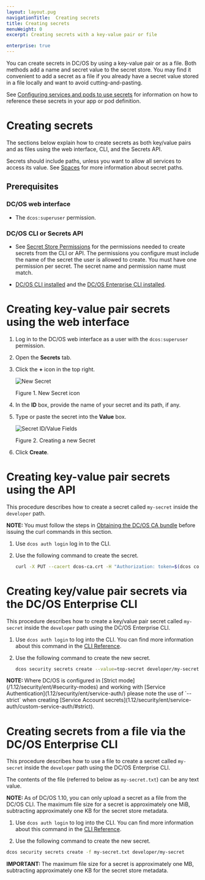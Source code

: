 ```yaml
---
layout: layout.pug
navigationTitle:  Creating secrets
title: Creating secrets
menuWeight: 0
excerpt: Creating secrets with a key-value pair or file

enterprise: true
---
```

<!-- The source repository for this topic is https://github.com/dcos/dcos-docs-site -->


You can create secrets in DC/OS by using a key-value pair or as a file. Both methods add a name and secret value to the secret store. You may find it convenient to add a secret as a file if you already have a secret value stored in a file locally and want to avoid cutting-and-pasting.

See [Configuring services and pods to use secrets](/1.12/security/ent/secrets/use-secrets/) for information on how to reference these secrets in your app or pod definition.

# Creating secrets

The sections below explain how to create secrets as both key/value pairs and as files using the web interface, CLI, and the Secrets API.

Secrets should include paths, unless you want to allow all services to access its value. See [Spaces](/1.12/security/ent/#spaces) for more information about secret paths.

## Prerequisites

### DC/OS web interface
- The `dcos:superuser` permission.

### DC/OS CLI or Secrets API

- See [Secret Store Permissions](/1.12/security/ent/perms-reference/#secrets) for the permissions needed to create secrets from the CLI or API. The permissions you configure must include the name of the secret the user is allowed to create. You must have one permission per secret. The secret name and permission name must match.

- [DC/OS CLI installed](/1.12/cli/install/) and the [DC/OS Enterprise CLI installed](/1.12/cli/enterprise-cli/#ent-cli-install).

# <a name="ui"></a>Creating key-value pair secrets using the web interface

1. Log in to the DC/OS web interface as a user with the `dcos:superuser` permission.

1. Open the **Secrets** tab.

1. Click the **+** icon in the top right.

    ![New Secret](/1.12/img/new-secret.png)

    Figure 1. New Secret icon

1. In the **ID** box, provide the name of your secret and its path, if any. 

1. Type or paste the secret into the **Value** box.

    ![Secret ID/Value Fields](/1.12/img/create-secret.png)

    Figure 2. Creating a new Secret

1. Click **Create**.

# <a name="api"></a>Creating key-value pair secrets using the API

This procedure describes how to create a secret called `my-secret` inside the `developer` path.

<p class="message--note"><strong>NOTE: </strong>You must follow the steps in <a href="/1.12/security/ent/tls-ssl/get-cert/">Obtaining the DC/OS CA bundle</a> before issuing the curl commands in this section.</p>


1. Use `dcos auth login` log in to the CLI.

1. Use the following command to create the secret.

   ```bash
   curl -X PUT --cacert dcos-ca.crt -H "Authorization: token=$(dcos config show core.dcos_acs_token)" -d '{"value":"very-secret"}' $(dcos config show core.dcos_url)/secrets/v1/secret/default/developer/my-secret -H 'Content-Type: application/json'
   ```

# <a name="cli"></a>Creating key/value pair secrets via the DC/OS Enterprise CLI

This procedure describes how to create a key/value pair secret called `my-secret` inside the `developer` path using the DC/OS Enterprise CLI. 

1. Use `dcos auth login` to log into the CLI. You can find more information about this command in the [CLI Reference](/1.12/cli/command-reference/dcos-auth/dcos-auth-login/).

1. Use the following command to create the new secret.

   ```bash
   dcos security secrets create --value=top-secret developer/my-secret
   ```

<p class="message--note"><strong>NOTE: </strong>Where DC/OS is configured in [Strict mode](/1.12/security/ent/#security-modes) and working with [Service Authentication](1.12/security/ent/service-auth/) please note the use of `--strict` when creating [Service Account secrets](1.12/security/ent/service-auth/custom-service-auth/#strict).</p>

# Creating secrets from a file via the DC/OS Enterprise CLI

This procedure describes how to use a file to create a secret called `my-secret` inside the `developer` path using the DC/OS Enterprise CLI.

The contents of the file (referred to below as `my-secret.txt`) can be any text value.

<p class="message--note"><strong>NOTE: </strong>As of DC/OS 1.10, you can only upload a secret as a file from the DC/OS CLI. The maximum file size for a secret is approximately one MiB, subtracting approximately one KB for the secret store metadata.</p>

1. Use `dcos auth login` to log into the CLI. You can find more information about this command in the [CLI Reference](/1.12/cli/command-reference/dcos-auth/dcos-auth-login/).

1. Use the following command to create the new secret.

  ```bash
  dcos security secrets create -f my-secret.txt developer/my-secret
  ```

  <p class="message--important"><strong>IMPORTANT: </strong>The maximum file size for a secret is approximately one MB, subtracting approximately one KB for the secret store metadata.
